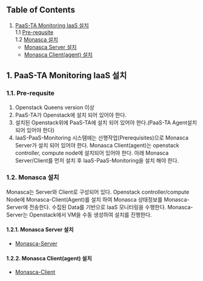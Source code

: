## Table of Contents

1. [PaaS-TA Monitoring IaaS 설치](#1)  
  1.1 [Pre-requsite](#1-1)  
  1.2 [Monasca 설치](#1-2)  
    * [Monasca Server 설치](#1-2-1)
    * [Monasca Client(agent) 설치](#1-2-2)



## <div id='1'/>1.	PaaS-TA Monitoring IaaS 설치

### <div id='1-1'/>1.1. Pre-requsite
 1. Openstack Queens version 이상
 2. PaaS-TA가 Openstack에 설치 되어 있어야 한다.
 3. 설치된 Openstack위에 PaaS-TA에 설치 되어 있어야 한다.(PaaS-TA Agent설치 되어 있어야 한다)
 4. IaaS-PaaS-Monitoring 시스템에는 선행작업(Prerequisites)으로 Monasca Server가 설치 되어 있어야 한다. Monasca Client(agent)는 openstack controller, compute node에 설치되어 있어야 한다. 아래 Monasca Server/Client를 먼저 설치 후 IaaS-PaaS-Monitoring을 설치 해야 한다.
 
### <div id='1-2'/>1.2.	Monasca 설치
Monasca는 Server와 Client로 구성되어 있다. Openstack controller/compute Node에 Monasca-Client(Agent)를 설치 하여 Monasca 상태정보를 Monasca-Server에 전송한다. 수집된 Data를 기반으로 IaaS 모니터링을 수행한다.
Monasca-Server는 Openstack에서 VM을 수동 생성하여 설치를 진행한다.

#### <div id='1-2-1'/>1.2.1.	Monasca Server 설치

 - [Monasca-Server](/guide-5.5.0-semini/service-guide/monitoring/monasca-server.md)


#### <div id='1-2-2'/>1.2.2.	Monasca Client(agent) 설치

 - [Monasca-Client](/guide-5.5.0-semini/service-guide/monitoring/monasca-client.md)
